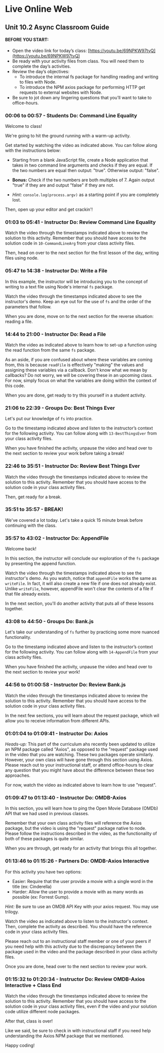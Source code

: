 # Live Online Web

## Unit 10.2 Async Classroom Guide

#### BEFORE YOU START:

 - Open the video link for today’s class: [https://youtu.be/69NPKW97tyQ](https://youtu.be/69NPKW97tyQ)
 - Be ready with your activity files from class. You will need them to complete the day’s activities.
 - Review the day’s objectives:
    - To introduce the internal fs package for handling reading and writing to files with Node.
    - To introduce the NPM axios package for performing HTTP get requests to external websites with Node.
 - Be sure to jot down any lingering questions that you’ll want to take to office-hours.

### 00:06 to 00:57 - Students Do: Command Line Equality

Welcome to class!

We're going to hit the ground running with a warm-up activity.

Get started by watching the video as indicated above. You can follow along with the instructions below:

  - Starting from a blank JavaScript file, create a Node application that takes in two command line arguments and checks if they are equal. If the two numbers are equal then output: "true". Otherwise output: "false".

  - **Bonus:** Check if the two numbers are both multiples of 7. Again output "true" if they are and output "false" if they are not.

  - _Hint:_ `console.log(process.argv)` as a starting point if you are completely lost.

Then, open up your editor and get crackin'!

### 01:03 to 05:41 - Instructor Do: Review Command Line Equality

Watch the video through the timestamps indicated above to review the solution to this activity. Remember that you should have access to the solution code in `10-CommandLineArg` from your class activity files.

Then, head on over to the next section for the first lesson of the day, writing files using node.

### 05:47 to 14:38 - Instructor Do: Write a File

In this example, the instructor will be introducing you to the concept of writing to a text file using Node's internal `fs` package.

Watch the video through the timestamps indicated above to see the instructor's demo. Keep an eye out for the use of `fs` and the order of the parameters that follow.

When you are done, move on to the next section for the reverse situation: reading a file.

### 14:44 to 21:00 - Instructor Do: Read a File

Watch the video as indicated above to learn how to set-up a function using the read function from the same `fs` package.

As an aside, if you are confused about where these variables are coming from, this is because `readFile` is effectively "making" the values and assigning these variables via a callback. Don't know what we mean by callbacks? Do not worry, we will be covering these in an upcoming class. For now, simply focus on what the variables are doing within the context of this code.

When you are done, get ready to try this yourself in a student activity.

### 21:06 to 22:39 - Groups Do: Best Things Ever

Let's put our knowledge of `fs` into practice.

Go to the timestamp indicated above and listen to the instructor’s context for the following activity. You can follow along with `13-BestThingsEver` from your class activity files.

When you have finished the activity, unpause the video and head over to the next section to review your work before taking a break!

### 22:46 to 35:51 - Instructor Do: Review Best Things Ever

Watch the video through the timestamps indicated above to review the solution to this activity. Remember that you should have access to the solution code in your class activity files.

Then, get ready for a break.

### 35:51 to 35:57 - BREAK!

We've covered a lot today. Let's take a quick 15 minute break before continuing with the class.

### 35:57 to 43:02 - Instructor Do: AppendFile

Welcome back!

In this section, the instructor will conclude our exploration of the `fs` package by presenting the append function.

Watch the video through the timestamps indicated above to see the instructor's demo. As you watch, notice that `appendFile` works the same as `writeFile`. In fact, it will also create a new file if one does not already exist. Unlike `writeFile`, however, appendFile won't clear the contents of a file if that file already exists.

In the next section, you'll do another activity that puts all of these lessons together.

### 43:08 to 44:50 - Groups Do: Bank.js

Let's take our understanding of `fs` further by practicing some more nuanced functionality.

Go to the timestamp indicated above and listen to the instructor’s context for the following activity. You can follow along with `14-AppendFile` from your class activity files.

When you have finished the activity, unpause the video and head over to the next section to review your work!

### 44:56 to 01:00:58 - Instructor Do: Review Bank.js

Watch the video through the timestamps indicated above to review the solution to this activity. Remember that you should have access to the solution code in your class activity files.

In the next few sections, you will learn about the request package, which wil allow you to receive information from different APIs.

### 01:01:04 to 01:09:41 - Instructor Do: Axios

_Heads-up:_ This part of the curriculum ahs recently been updated to utilize an NPM package called "Axios", as opposed to the "request" package used in the video that you are watching. These two packages operate similarly. However, your own class will have gone through this section using Axios. Please reach out to your instructional staff, or attend office-hours to clear any question that you might have about the difference between these two approaches.

For now, watch the video as indicated above to learn how to use "request".

### 01:09:47 to 01:13:40 - Instructor Do: OMDB-Axios

In this section, you will learn how to ping the Open Movie Database (OMDb) API that we had used in previous classes.

Remember that your own class activity files will reference the Axios package, but the video is using the "request" package native to node. Please follow the instructions described in the video, as the functionality of both of these packages is quite similar.

When you are through, get ready for an activity that brings this all together.

### 01:13:46 to 01:15:26 - Partners Do: OMDB-Axios Interactive

For this activity you have two options:

  - Easier: Require that the user provide a movie with a single word in the title (ex: Cinderella)
  - Harder: Allow the user to provide a movie with as many words as possible (ex: Forrest Gump).

_Hint:_ Be sure to use an OMDB API Key with your axios request. You may use trilogy.

Watch the video as indicated above to listen to the instructor's context. Then, complete the activity as described. You should have the reference code in your class activity files.

Please reach out to an instructional staff member or one of your peers if you need help with this activity due to the discrepancy between the package used in the video and the package described in your class activity files.

Once you are done, head over to the next section to review your work.

### 01:15:32 to 01:20:34 - Instructor Do: Review OMDB-Axios Interactive + Class End

Watch the video through the timestamps indicated above to review the solution to this activity. Remember that you should have access to the solution code in your class activity files, even if the video and your solution code utilize different node packages.

After that, class is over!

Like we said, be sure to check in with instructional staff if you need help understanding the Axios NPM package that we mentioned.

Happy coding!
